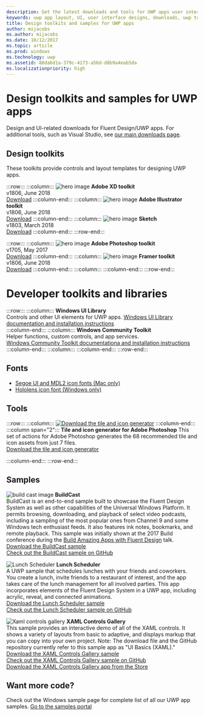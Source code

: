 ```yaml
---
description: Get the latest downloads and tools for UWP apps user interface layout and controls designs.
keywords: uwp app layout, UI, user interface designs, downloads, uwp tools
title: Design toolkits and samples for UWP apps
author: mijacobs
ms.author: mijacobs
ms.date: 10/12/2017
ms.topic: article
ms.prod: windows
ms.technology: uwp
ms.assetid: 88da6d1a-379c-4173-a56d-d8b9a4eab5da
ms.localizationpriority: high
---
```

# Design toolkits and samples for UWP apps
 

Design and UI-related downloads for Fluent Design/UWP apps. For additional tools, such as Visual Studio, see <a href="https://developer.microsoft.com/downloads">our main downloads page</a>. 


## Design toolkits

These toolkits provide controls and layout templates for designing UWP apps.

:::row:::
    :::column:::
        ![hero image](images/adobe-xd.jpg)
        <b>Adobe XD toolkit</b><br>
        v1806, June 2018<br>
        <a href="https://aka.ms/adobexdtoolkit">Download</a>
    :::column-end:::
    :::column:::
        ![hero image](images/adobe-illustrator.jpg)
        <b>Adobe Illustrator toolkit</b><br>
        v1806, June 2018<br>
        <a href="https://aka.ms/adobeillustratortoolkit">Download</a>
    :::column-end:::
    :::column:::
        ![hero image](images/sketch.jpg)
        <b>Sketch</b><br>
        v1803, March 2018<br>
        <a href="https://aka.ms/sketchtoolkit">Download</a>
    :::column-end:::
:::row-end:::

:::row:::
    :::column:::
        ![hero image](images/adobe-photoshop.jpg)
        <b>Adobe Photoshop toolkit</b><br>
        v1705, May 2017<br>
        <a href="https://aka.ms/adobephotoshoptoolkit">Download</a>
    :::column-end:::
    :::column:::
        ![hero image](images/framer.jpg)
        <b>Framer toolkit</b><br>
        v1806, June 2018<br>
        <a href="https://aka.ms/framertoolkit">Download</a>
    :::column-end:::
    :::column:::
    :::column-end:::
:::row-end:::

# Developer toolkits and libraries

:::row:::
    :::column:::
        <b>Windows UI Library</b><br>
        Controls and other UI elements for UWP apps. 
        <a href="/uwp/toolkits/winui/">Windows UI Library documentation and installation instructions</a><br/>
    :::column-end:::
    :::column:::
        <b>Windows Community Toolkit</b><br>
        Helper functions, custom controls, and app services.<br />
        <a href="/windows/uwpcommunitytoolkit/">Windows Community Toolkit documentationa and installation instructions</a>
    :::column-end:::
    :::column:::
    :::column-end:::
:::row-end:::

## Fonts

* <a href="https://aka.ms/SegoeFonts">Segoe UI and MDL2 icon fonts (Mac only)</a>
* <a href="https://aka.ms/hololensiconfont">Hololens icon font (Windows only)</a>

## Tools

:::row:::
    :::column:::
        <a href="http://go.microsoft.com/fwlink/p/?LinkId=760394"><img src="images/tile-icon-generator.png" alt="Download the tile and icon generator"/></a>
    :::column-end:::
    :::column span="2":::
      **Tile and icon generator for Adobe Photoshop**
      This set of actions for Adobe Photoshop generates the 68 recommended tile and icon assets from just 7 files. <br/><a href="http://go.microsoft.com/fwlink/p/?LinkId=760394">Download the tile and icon generator</a></p>
    :::column-end:::
:::row-end:::

    
## Samples

![build cast image](images/buildcast.png)
**BuildCast**<br>
BuildCast is an end-to-end sample built to showcase the Fluent Design System as well as other capabilities of the Universal Windows Platform. It permits browsing, downloading, and playback of select video podcasts, including a sampling of the most popular ones from Channel 9 and some Windows tech enthusiast feeds. It also features ink notes, bookmarks, and remote playback. This sample was initially shown at the 2017 Build conference during the <a href="https://channel9.msdn.com/Events/Build/2017/B8034">Build Amazing Apps with Fluent Design</a> talk. <br>
<a href="https://github.com/Microsoft/BuildCast/archive/master.zip">Download the BuildCast sample</a> <br><a href="https://github.com/Microsoft/BuildCast">Check out the BuildCast sample on GitHub</a>

![Lunch Scheduler](images/lunchscheduler.png)
**Lunch Scheduler**<br>
A UWP sample that schedules lunches with your friends and coworkers. You create a lunch, invite friends to a restaurant of interest, and the app takes care of the lunch management for all involved parties. This app incorporates elements of the Fluent Design System in a UWP app, including acrylic, reveal, and connected animations. <br/><a href="https://github.com/Microsoft/Windows-appsample-lunch-scheduler/archive/master.zip">Download the Lunch Scheduler sample</a><br/><a href="https://github.com/Microsoft/Windows-appsample-lunch-scheduler">Check out the Lunch Scheduler sample on GitHub</a></p>  

![Xaml controls gallery](images/xaml-controls-gallery.png)
**XAML Controls Gallery**<br>
This sample provides an interactive demo of all of the XAML controls. It shows a variety of layouts from basic to adaptive, and displays markup that you can copy into your own project. Note: The download file and the GitHub repository currently refer to this sample app as "UI Basics (XAML)." <br/><a href="https://github.com/Microsoft/Windows-universal-samples/archive/master.zip">Download the XAML Controls Gallery sample</a><br/><a href="https://github.com/Microsoft/Windows-universal-samples/tree/master/Samples/XamlUIBasics">Check out the XAML Controls Gallery sample on GitHub</a> <br/><a href="https://www.microsoft.com/store/apps/9msvh128x2zt">Download the XAML Controls Gallery app from the Store</a></p>

## Want more code?

Check out the Windows sample page for complete list of all our UWP app samples. <a href="https://developer.microsoft.com/samples">Go to the samples portal</a>
